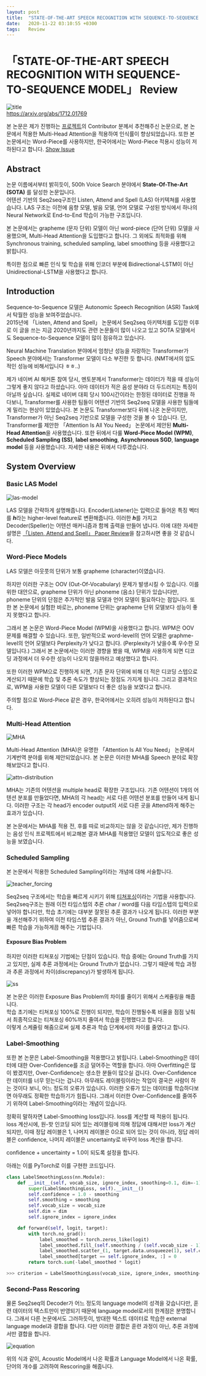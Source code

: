 ```yaml
---
layout: post
title:  "STATE-OF-THE-ART SPEECH RECOGNITION WITH SEQUENCE-TO-SEQUENCE MODEL"
date:   2020-11-22 03:10:55 +0300
tags:   Review
---
```

# 「STATE-OF-THE-ART SPEECH RECOGNITION WITH SEQUENCE-TO-SEQUENCE MODEL」 Review
  
![title](https://postfiles.pstatic.net/MjAyMDAzMjRfNjEg/MDAxNTg1MDI5MjM0NzE4.Erz3moRU6RYrvzJltHM-pZ8VS454S_ix0MMob30IT9Ig.0wAmtiJGW_QIIqWabuAESuw0B-kJCGa4C6Mvb7vQPVQg.PNG.sooftware/image.png?type=w773)  
https://arxiv.org/abs/1712.01769  
  
본 논문은 제가 진행하는 [프로젝트](https://github.com/sh951011/Korean-Speech-Recognition)의 Contributor 분께서 추천해주신 논문으로, 본 논문에서 적용한 Multi-Head Attention을 적용하여 인식률이 향상되었습니다. 또한 본 논문에서는 Word-Piece를 사용하지만, 한국어에서는 Word-Piece 적용시 성능이 저하된다고 합니다. [Show Issue](https://github.com/sh951011/Korean-Speech-Recognition/pull/9)

## Abstract
  
논문 이름에서부터 밝히듯이, 500h Voice Search 분야에서 **State-Of-The-Art (SOTA)** 를 달성한 논문입니다.  
 어텐션 기반의 Seq2seq구조인 Listen, Attend and Spell (LAS) 아키텍쳐를 사용했습니다. LAS 구조는 이전에 음향 모델, 발음 모델, 언어 모델로 구성된 방식에서 하나의 Neural Network로 End-to-End 학습이 가능한 구조입니다.   
   
 본 논문에서는 grapheme (문자 단위) 모델이 아닌 word-piece (단어 단위) 모델을 사용했으며, Multi-Head Attention을 도입했다고 합니다. 그 외에도 최적화를 위해 Synchronous training, scheduled sampling, label smoothing 등을 사용했다고 밝힙니다.  
   
특이한 점으로 빠른 인식 및 학습을 위해 인코더 부분에 Bidirectional-LSTM이 아닌 Unidirectional-LSTM을 사용했다고 합니다.  
  
## Introduction
  
Sequence-to-Sequence 모델은 Autonomic Speech Recognition (ASR) Task에서 탁월한 성능을 보여주었습니다.   
2015년에 「Listen, Attend and Spell」 논문에서 Seq2seq 아키텍처를 도입한 이후로 이 글을 쓰는 지금 2020년까지도 관련 논문들이 많이 나오고 있고 SOTA 모델에서도  Sequence-to-Sequence 모델이 많이 점유하고 있습니다.  
  
Neural Machine Translation 분야에서 엄청난 성능을 자랑하는 Transformer가 Speech 분야에서는 Transformer 모델이 다소 부진한 듯 합니다. (NMT에서의 압도적인 성능에 비해서입니다 ㅎㅎ..)   
  
제가 네이버 AI 해커톤 참여 당시, 멘토분께서 Transformer는 데이터가 적을 때 성능이 그렇게 좋지 않다고 하셨습니다. 아마 데이터가 적은 음성 분야라 더 두드러지는 특징이 아닐까 싶습니다. 실제로 네이버 대회 당시 100시간이라는 한정된 데이터로 진행을 하다보니, Transformer를 사용한 팀들이 어텐션 기반의 Seq2seq 모델을 사용한 팀들에게 밀리는 현상이 있었습니다. 본 논문도 Transformer보다 뒤에 나온 논문이지만, Transformer가 아닌 Seq2seq 기반으로 모델을 구성한 것을 볼 수 있습니다. 단, Transformer를 제안한 「Attention Is All You Need」 논문에서 제안된 **Multi-Head Attention**을 사용했습니다. 또한 뒤에서 다룰 **Word-Piece Model (WPM)**, **Scheduled Sampling (SS)**, **label smoothing**, **Asynchronous SGD**, **language model** 등을 사용했습니다. 자세한 내용은 뒤에서 다루겠습니다.

## System Overview

### Basic LAS Model

![las-model](https://postfiles.pstatic.net/MjAyMDAzMjRfMzgg/MDAxNTg1MDI5MjUyNzIx.A_WNIScwOfaYzJad-l7Hd62NVOkizEQZQhla-zH-lGUg.wwiDAnHkhNJmd_pVcs8sCp4mC68pxGpIDPb7dOvDJW4g.PNG.sooftware/image.png?type=w773)  

LAS 모델을 간략하게 설명해줍니다. Encoder(Listener)는 입력으로 들어온 특징 벡터를 ***h***라는 higher-level feature로 변환해줍니다. 이러한 ***h***를 가지고 Decoder(Speller)는 어텐션 매커니즘과 함께 출력을 만들어 냅니다. 이에 대한 자세한 설명은 [「Listen, Attend and Spell」 Paper Review](https://github.com/sh951011/Paper-Review/blob/master/Review/Listen%2C%20Attend%20and%20Spell.md)을 참고하시면 좋을 것 같습니다.

### Word-Piece Models

LAS 모델은 아웃풋의 단위가 보통 grapheme (character)이였습니다.  
  
하지만 이러한 구조는 OOV (Out-Of-Vocabulary) 문제가 발생시킬 수 있습니다. 이를 위한 대안으로, grapheme 단위가 아닌 phoneme (음소) 단위가 있습니다만, phoneme 단위의 단점은 추가적인 발음 모델과 언어 모델이 필요하다는 점입니다. 또한 본 논문에서 실험한 바로는, phoneme 단위는 grapheme 단위 모델보다 성능이 좋지 못했다고 합니다.
  
그래서 본 논문은 Word-Piece Model (WPM)을 사용했다고 합니다. WPM은 OOV 문제를 해결할 수 있습니다. 또한, 일반적으로 word-level의 언어 모델은 graphme-level의 언어 모델보다 Perplexity가 낮다고 합니다. (Perplexity가 낮을수록 우수한 모델입니다.) 그래서 본 논문에서는 이러한 경향을 봤을 때, WPM을 사용하게 되면 디코딩 과정에서 더 우수한 성능이 나오지 않을까라고 예상했다고 합니다. 
  
또한 이러한 WPM으로 진행하게 되면, 기존 문자 단위에 비해 더 적은 디코딩 스텝으로 계산되기 때문에 학습 및 추론 속도가 향상되는 장점도 가지게 됩니다. 그리고 결과적으로, WPM을 사용한 모델이 다른 모델보다 더 좋은 성능을 보였다고 합니다.
  
주의할 점으로 Word-Piece 같은 경우, 한국어에서는 오히려 성능이 저하된다고 합니다. 
  
### Multi-Head Attention
  
![MHA](https://postfiles.pstatic.net/MjAyMDAzMjRfMTQ2/MDAxNTg1MDI5MjY0MTU1.UHNwxE6qRO7tM9SrtoPhXoZz-thBq8hLzIgCkokhbe0g.kRmkmI0X3ZCu-AVN9CPpAH4JjPW1GSSFmvl9xRRsQKkg.PNG.sooftware/image.png?type=w773)

Multi-Head Attention (MHA)은 유명한 「Attention Is All You Need」 논문에서 기계번역 분야를 위해 제안되었습니다. 본 논문은 이러한 MHA를 Speech 분야로 확장해보았다고 합니다.   
  
![attn-distribution](https://postfiles.pstatic.net/MjAyMDAxMjVfMTIg/MDAxNTc5ODg4NDkxMDQz.miNLNdmdj0t3Ll12purypbOIE6PWRFijlxAF4ci5K28g.c-UT98v0QJumGmehmlwGkQ0bQxxV_jCKOCjOVH17ZcYg.PNG.sooftware/image.png?type=w773)

MHA는 기존의 어텐션을 multiple head로 확장한 구조입니다. 기존 어텐션이 1개의 어텐션 분포를 만들었다면, MHA의 각 head는 서로 다른 어텐션 분포를 만들어 내게 됩니다. 이러한 구조는 각 head가 encoder output의 서로 다른 곳을 Attend하게 해주는 효과가 있습니다. 
  
본 논문에서는 MHA를 적용 전, 후를 따로 비교하지는 않을 것 같습니다만, 제가 진행하는 음성 인식 프로젝트에서 비교해본 결과 MHA를 적용했던 모델이 압도적으로 좋은 성능을 보였습니다.
  
### Scheduled Sampling
  
본 논문에서 적용한 Scheduled Sampling이라는 개념에 대해 서술합니다.  
  
![teacher_forcing](https://postfiles.pstatic.net/MjAyMDAxMzFfMTcg/MDAxNTgwMzk4NTc3MzE2.rfhepBTuNa7UuGl7t4O2AAtVytd3Yd2d731im7KZ_jwg.kO58sY_DL9sBLx1LlZzq5A3hAplPA0gJA-6q4ZDr7Owg.PNG.sooftware/image.png?type=w773)

Seq2seq 구조에서는 학습을 빠르게 시키기 위해 [티쳐포싱](https://blog.naver.com/sooftware/221790750668)이라는 기법을 사용합니다. Seq2seq구조는 원래 이전 타임스텝의 추론 char / word를 다음 타임스텝의 입력으로 넣어야 합니다만, 학습 초기에는 대부분 잘못된 추론 결과가 나오게 됩니다. 이러한 부분을 개선해주기 위하여 이전 타임스텝 추론 결과가 아닌, Ground Truth를 넣어줌으로써 빠른 학습을 가능하게끔 해주는 기법입니다.  
  
#### Exposure Bias Problem
  
하지만 이러한 티쳐포싱 기법에는 단점이 있습니다. 학습 중에는 Ground Truth를 가지고 있지만, 실제 추론 과정에서는 Ground Truth가 없습니다. 그렇기 때문에 학습 과정과 추론 과정에서 차이(discrepancy)가 발생하게 됩니다.
  
![ss](https://postfiles.pstatic.net/MjAyMDAzMjZfMjc2/MDAxNTg1MjI1MjgwMDY2.4R2zFNqKvHotWWe7owD9cDRVO8dUpYZ7A2Sl7D6LbNEg.1DPR5iaZpI3yrEN9Mzzgr9v6KoA43Li4qDb9ZrrD5jog.PNG.sooftware/image.png?type=w773)

본 논문은 이러한 Exposure Bias Problem의 차이를 줄이기 위해서 스케쥴링을 해줍니다.  
학습 초기에는 티쳐포싱 100%로 진행이 되지만, 학습이 진행될수록 비율을 점점 낮춰서 최종적으로는 티쳐포싱 60%까지 줄여서 학습을 진행했다고 합니다.  
이렇게 스케쥴링 해줌으로써 실제 추론과 학습 단계에서의 차이를 줄였다고 합니다.  
  
### Label-Smoothing
  
또한 본 논문은 Label-Smoothing을 적용했다고 밝힙니다. Label-Smoothing은 데이터에 대한 Over-Confidence를 조금 덜어주는 역할을 합니다. 아마 Overfitting은 많이 봤겠지만, Over-Confidence는 생소한 분들이 많으실 겁니다. Over-Confidence란 데이터를 너무 믿는다는 겁니다. 아무래도 레이블링이라는 작업이 결국은 사람이 하는 것이다 보니, 어느 정도의 오류가 있습니다. 이러한 오류가 있는 데이터를 학습하다보면 아무래도 정확한 학습하기가 힘듭니다. 그래서 이러한 Over-Confidence를 줄여주기 위하여 Label-Smoothing이라는 개념이 있습니다.  
  
정확히 말하자면 Label-Smoothing loss입니다. loss를 계산할 때 적용이 됩니다. loss 계산시에, 원-핫 인코딩 되어 있는 레이블링에 의해 정답에 대해서만 loss가 계산되지만, 이때 정답 레이블은 1, 나머지 레이블은 0으로 되어 있는 것이 아니라, 정답 레이블은 confidence, 나머지 레이블은 uncertainty로 바꾸어 loss 계산을 합니다.  
  
confidence + uncertainty = 1.0이 되도록 설정을 합니다.   
  
아래는 이를 PyTorch로 이를 구현한 코드입니다.  
  
```python
class LabelSmoothingLoss(nn.Module):
    def __init__(self, vocab_size, ignore_index, smoothing=0.1, dim=-1):
        super(LabelSmoothingLoss, self).__init__()
        self.confidence = 1.0 - smoothing
        self.smoothing = smoothing
        self.vocab_size = vocab_size
        self.dim = dim
        self.ignore_index = ignore_index

    def forward(self, logit, target):
        with torch.no_grad():
            label_smoothed = torch.zeros_like(logit)
            label_smoothed.fill_(self.smoothing / (self.vocab_size - 1))
            label_smoothed.scatter_(1, target.data.unsqueeze(1), self.confidence)
            label_smoothed[target == self.ignore_index, :] = 0
        return torch.sum(-label_smoothed * logit)

>>> criterion = LabelSmoothingLoss(vocab_size, ignore_index, smoothing=0.1, dim=-1)  
```
  
### Second-Pass Rescoring
  
물론 Seq2seq의 Decoder가 어느 정도의 language model의 성격을 갖습니다만, 훈련 데이터의 텍스트만이 반영되기 때문에 language model로서의 한계점은 분명합니다. 그래서 다른 논문에서도 그러하듯이, 방대한 텍스트 데이터로 학습한 external language model과 결합을 합니다. 다만 이러한 결합은 훈련 과정이 아닌, 추론 과정에서만 결합을 합니다.   
  
![equation](https://postfiles.pstatic.net/MjAyMDAzMjZfMTgy/MDAxNTg1MjI2Mjc1Mjg2.29UeaSIPa-Q8Zj240gWng9JP6MDGWKheLHTyEDL8sUsg.iiwPV2VpCFjjsMYlOAck_qHJrrtH_WTntaxBovbhkH8g.PNG.sooftware/image.png?type=w773)
   
위의 식과 같이, Acoustic Model에서 나온 확률과 Language Model에서 나온 확률, 단어의 개수를 고려하여 Rescoring을 해줍니다.   
  

